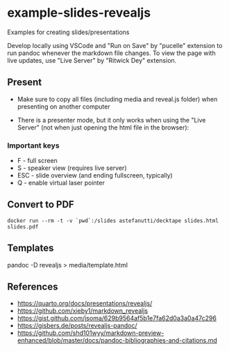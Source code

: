 # example-slides-revealjs
Examples for creating slides/presentations

Develop locally using VSCode and "Run on Save" by "pucelle" extension to run pandoc whenever the markdown file changes. To view the page with live updates, use "Live Server" by "Ritwick Dey" extension.

## Present

* Make sure to copy all files (including media and reveal.js folder) when presenting on another computer

* There is a presenter mode, but it only works when using the "Live Server" (not when just opening the html file in the browser):

### Important keys

* F - full screen
* S - speaker view (requires live server)
* ESC - slide overview (and ending fullscreen, typically)
* Q - enable virtual laser pointer

## Convert to PDF

```
docker run --rm -t -v `pwd`:/slides astefanutti/decktape slides.html slides.pdf
```

## Templates

pandoc -D revealjs > media/template.html

## References

* https://quarto.org/docs/presentations/revealjs/
* https://github.com/xieby1/markdown_revealjs
* https://gist.github.com/jsoma/629b9564af5b1e7fa62d0a3a0a47c296
* https://gisbers.de/posts/revealjs-pandoc/
* https://github.com/shd101wyy/markdown-preview-enhanced/blob/master/docs/pandoc-bibliographies-and-citations.md